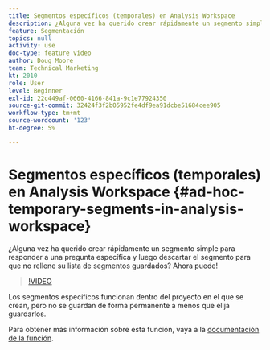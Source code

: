 ```yaml
---
title: Segmentos específicos (temporales) en Analysis Workspace
description: ¿Alguna vez ha querido crear rápidamente un segmento simple para responder a una pregunta específica y luego descartar el segmento para que no rellene su lista de segmentos guardados? Ahora puede!
feature: Segmentación
topics: null
activity: use
doc-type: feature video
author: Doug Moore
team: Technical Marketing
kt: 2010
role: User
level: Beginner
exl-id: 22c449af-0660-4166-841a-9c1e77924350
source-git-commit: 32424f3f2b05952fe4df9ea91dcbe51684cee905
workflow-type: tm+mt
source-wordcount: '123'
ht-degree: 5%

---
```


# Segmentos específicos (temporales) en Analysis Workspace {#ad-hoc-temporary-segments-in-analysis-workspace}

¿Alguna vez ha querido crear rápidamente un segmento simple para responder a una pregunta específica y luego descartar el segmento para que no rellene su lista de segmentos guardados? Ahora puede!

>[!VIDEO](https://video.tv.adobe.com/v/23978/?quality=12)

Los segmentos específicos funcionan dentro del proyecto en el que se crean, pero no se guardan de forma permanente a menos que elija guardarlos.

Para obtener más información sobre esta función, vaya a la [documentación de la función](https://marketing.adobe.com/resources/help/en_US/analytics/analysis-workspace/t_freeform-project-segment.html).
